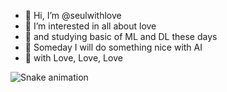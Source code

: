  - 🤍 Hi, I’m @seulwithlove 
 - 🤍 I’m interested in all about love
 - 🤍 and studying basic of ML and DL these days
 - 🤍 Someday I will do something nice with AI
 - 🤍 with Love, Love, Love

![Snake animation](https://github.com/seulwithlove/seulwithlove/blob/output/github-contribution-grid-snake.svg)
